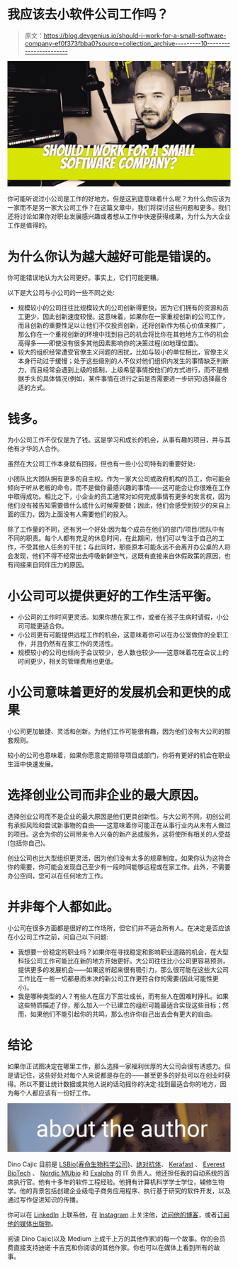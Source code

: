# 我应该去小软件公司工作吗？

> 原文：<https://blog.devgenius.io/should-i-work-for-a-small-software-company-ef0f373fbba0?source=collection_archive---------10----------------------->

![](img/8bbebdbc0d89e2d744fcf1d473d7ae0d.png)

你可能听说过小公司是工作的好地方。但是这到底意味着什么呢？为什么你应该为一家而不是另一家大公司工作？在这篇文章中，我们将探讨这些问题和更多。我们还将讨论如果你对职业发展感兴趣或者想从工作中快速获得成果，为什么为大企业工作是值得的。

# 为什么你认为越大越好可能是错误的。

你可能错误地认为大公司更好。事实上，它们可能更糟。

以下是大公司与小公司的一些不同之处:

*   规模较小的公司往往比规模较大的公司创新得更快，因为它们拥有的资源和员工更少，因此创新速度较慢。这意味着，如果你在一家重视创新的公司工作，而且创新的重要性足以让他们不仅投资创新，还将创新作为核心价值来推广，那么你在一个重视创新的环境中找到自己的机会将比你在其他地方工作的机会高得多——即使没有很多其他因素影响你的决策过程(如地理位置)。
*   较大的组织经常遭受官僚主义问题的困扰，比如与较小的单位相比，官僚主义本身行动过于缓慢；处于这些级别的人不仅对他们组织内发生的事情缺乏判断力，而且经常会遇到上级的抵制，上级希望事情按他们的方式进行，而不是根据手头的具体情况(例如，某件事情在进行之前是否需要进一步研究)选择最合适的方式。

# **钱多。**

为小公司工作不仅仅是为了钱。这是学习和成长的机会，从事有趣的项目，并与其他有才华的人合作。

虽然在大公司工作本身就有回报，但也有一些小公司特有的重要好处:

小团队比大团队拥有更多的自主权。作为一家大公司或政府机构的员工，你可能会倾向于听从老板的命令，而不是做你最感兴趣的事情——这可能会让你很难在工作中取得成功。相比之下，小企业的员工通常对如何完成事情有更多的发言权，因为他们没有被告知需要做什么或什么时候需要做；因此，他们会感受到较少的来自上面的压力，因为上面没有人需要他们的投入。

除了工作量的不同，还有另一个好处:因为每个成员在他们的部门/项目/团队中有不同的职责。每个人都有充足的休息时间，在此期间，他们可以专注于自己的工作，不受其他人任务的干扰；与此同时，那些原本可能永远不会离开办公桌的人将会发现，他们不得不经常出去呼吸新鲜空气，这既有直接来自休假政策的原因，也有间接来自同伴压力的原因。

# 小公司可以提供更好的工作生活平衡。

*   小公司的工作时间更灵活。如果你想在家工作，或者在孩子生病时请假，小公司可能更适合你。
*   小公司更有可能提供远程工作的机会，这意味着你可以在办公室做你的全职工作，并且仍然有在家工作的灵活性。
*   规模较小的公司也倾向于会议较少，总人数也较少——这意味着花在会议上的时间更少，相关的管理费用也更低。

# **小公司意味着更好的发展机会和更快的成果**

小公司更加敏捷、灵活和创新。为他们工作可能很有趣，因为他们没有大公司的那套规则。

较小的公司也意味着，如果你愿意定期领导项目或部门，你将有更好的机会在职业生涯中快速发展。

# **选择创业公司而非企业的最大原因。**

选择创业公司而不是企业的最大原因是他们更具创新性。与大公司不同，初创公司有承担风险和尝试新事物的自由——这意味着你可能正在从事行业内从未有人做过的项目。这会为你的公司带来令人兴奋的新产品或服务，这将使所有相关的人受益(包括你自己)。

创业公司也比大型组织更灵活，因为他们没有太多的规章制度。如果你认为这符合你的需要，你可能会发现自己至少有一段时间能够远程或在家工作。此外，不需要办公空间，您可以在任何地方工作。

# **并非每个人都如此。**

小公司在很多方面都是很好的工作场所，但它们并不适合所有人。在决定是否应该在小公司工作之前，问自己以下问题:

*   我想要一份稳定的职业吗？如果你在寻找稳定和影响职业道路的机会，在大型科技公司工作可能比在新的地方开始更好。大公司往往比小公司更容易预测，提供更多的发展机会——如果这听起来很有吸引力，那么很可能在这些大公司工作比在一些一切都悬而未决的新公司工作更符合你的需要(因此可能性更小)。
*   我是哪种类型的人？有些人在压力下茁壮成长，而有些人在困难时挣扎。如果这些特质描述了你，那么加入一个已建立的组织可能最适合实现这些目标；然而，如果他们不能引起你的共鸣，那么也许你自己出去会有更大的自由。

# **结论**

如果你正试图决定在哪里工作，那么选择一家福利优厚的大公司会很有诱惑力。但是请记住，这些好处对每个人来说都是存在的——甚至更多的好处可以在创业时获得。所以不要让统计数据或其他人说的话动摇你的决定:找到最适合你的地方，因为每个人都应该有一份好工作。

![](img/691678dc83319c6b96278a629de8f9ef.png)

Dino Cajic 目前是 [LSBio(寿命生物科学公司)](https://www.lsbio.com/)、[绝对抗体](https://absoluteantibody.com/)、 [Kerafast](https://www.kerafast.com/) 、 [Everest BioTech](https://everestbiotech.com/) 、 [Nordic MUbio](https://www.nordicmubio.com/) 和 [Exalpha](https://www.exalpha.com/) 的 IT 负责人。他还担任我的自动系统的首席执行官。他有十多年的软件工程经验。他拥有计算机科学学士学位，辅修生物学。他的背景包括创建企业级电子商务应用程序、执行基于研究的软件开发，以及通过写作促进知识的传播。

你可以在 [LinkedIn](https://www.linkedin.com/in/dinocajic/) 上联系他，在 [Instagram](https://instagram.com/think.dino) 上关注他，[访问他的博客](https://www.dinocajic.com/)，或者[订阅他的媒体出版物](https://dinocajic.medium.com/subscribe)。

阅读 Dino Cajic(以及 Medium 上成千上万的其他作家)的每一个故事。你的会员费直接支持迪诺·卡吉克和你阅读的其他作家。你也可以在媒体上看到所有的故事。
